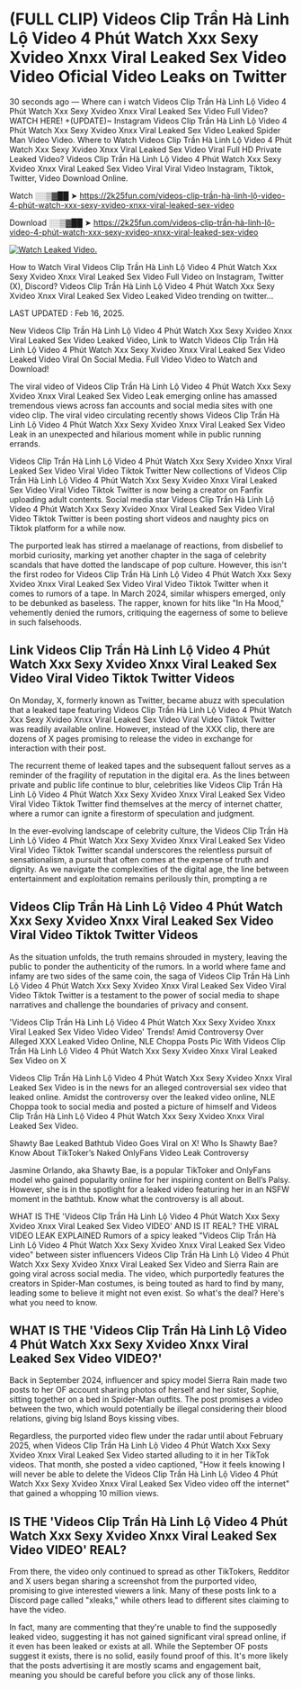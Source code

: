 # (FULL CLIP) Videos Clip Trần Hà Linh Lộ Video 4 Phút Watch Xxx Sexy Xvideo Xnxx Viral Leaked Sex Video Video Oficial Video Leaks on Twitter

30 seconds ago — Where can i watch Videos Clip Trần Hà Linh Lộ Video 4 Phút Watch Xxx Sexy Xvideo Xnxx Viral Leaked Sex Video Full Video? WATCH HERE! +(UPDATE)~ Instagram Videos Clip Trần Hà Linh Lộ Video 4 Phút Watch Xxx Sexy Xvideo Xnxx Viral Leaked Sex Video Leaked Spider Man Video Video. Where to Watch Videos Clip Trần Hà Linh Lộ Video 4 Phút Watch Xxx Sexy Xvideo Xnxx Viral Leaked Sex Video Viral Full HD Private Leaked Video? Videos Clip Trần Hà Linh Lộ Video 4 Phút Watch Xxx Sexy Xvideo Xnxx Viral Leaked Sex Video Viral Viral Video Instagram, Tiktok, Twitter, Video Download Online.

Watch ░░▒▓██ ➤ https://2k25fun.com/videos-clip-trần-hà-linh-lộ-video-4-phút-watch-xxx-sexy-xvideo-xnxx-viral-leaked-sex-video

Download ░░▒▓██ ➤ https://2k25fun.com/videos-clip-trần-hà-linh-lộ-video-4-phút-watch-xxx-sexy-xvideo-xnxx-viral-leaked-sex-video

[![Watch Leaked Video.](https://miro.medium.com/v2/resize:fit:828/format:webp/1*cilzJN44JGOrTw9NJCrNHA.gif "Watch Leaked Video")](https://2k25fun.com/videos-clip-trần-hà-linh-lộ-video-4-phút-watch-xxx-sexy-xvideo-xnxx-viral-leaked-sex-video)

How to Watch Viral Videos Clip Trần Hà Linh Lộ Video 4 Phút Watch Xxx Sexy Xvideo Xnxx Viral Leaked Sex Video Full Video on Instagram, Twitter (X), Discord? Videos Clip Trần Hà Linh Lộ Video 4 Phút Watch Xxx Sexy Xvideo Xnxx Viral Leaked Sex Video Leaked Video trending on twitter...

LAST UPDATED : Feb 16, 2025.

New Videos Clip Trần Hà Linh Lộ Video 4 Phút Watch Xxx Sexy Xvideo Xnxx Viral Leaked Sex Video Leaked Video, Link to Watch Videos Clip Trần Hà Linh Lộ Video 4 Phút Watch Xxx Sexy Xvideo Xnxx Viral Leaked Sex Video Leaked Video Viral On Social Media. Full Video Video to Watch and Download!

The viral video of Videos Clip Trần Hà Linh Lộ Video 4 Phút Watch Xxx Sexy Xvideo Xnxx Viral Leaked Sex Video Leak emerging online has amassed tremendous views across fan accounts and social media sites with one video clip. The viral video circulating recently shows Videos Clip Trần Hà Linh Lộ Video 4 Phút Watch Xxx Sexy Xvideo Xnxx Viral Leaked Sex Video Leak in an unexpected and hilarious moment while in public running errands.

Videos Clip Trần Hà Linh Lộ Video 4 Phút Watch Xxx Sexy Xvideo Xnxx Viral Leaked Sex Video Viral Video Tiktok Twitter New collections of Videos Clip Trần Hà Linh Lộ Video 4 Phút Watch Xxx Sexy Xvideo Xnxx Viral Leaked Sex Video Viral Video Tiktok Twitter is now being a creator on Fanfix uploading adult contents. Social media star Videos Clip Trần Hà Linh Lộ Video 4 Phút Watch Xxx Sexy Xvideo Xnxx Viral Leaked Sex Video Viral Video Tiktok Twitter is been posting short videos and naughty pics on Tiktok platform for a while now.

The purported leak has stirred a maelanage of reactions, from disbelief to morbid curiosity, marking yet another chapter in the saga of celebrity scandals that have dotted the landscape of pop culture. However, this isn't the first rodeo for Videos Clip Trần Hà Linh Lộ Video 4 Phút Watch Xxx Sexy Xvideo Xnxx Viral Leaked Sex Video Viral Video Tiktok Twitter when it comes to rumors of a tape. In March 2024, similar whispers emerged, only to be debunked as baseless. The rapper, known for hits like "In Ha Mood," vehemently denied the rumors, critiquing the eagerness of some to believe in such falsehoods.

## Link Videos Clip Trần Hà Linh Lộ Video 4 Phút Watch Xxx Sexy Xvideo Xnxx Viral Leaked Sex Video Viral Video Tiktok Twitter Videos

On Monday, X, formerly known as Twitter, became abuzz with speculation that a leaked tape featuring Videos Clip Trần Hà Linh Lộ Video 4 Phút Watch Xxx Sexy Xvideo Xnxx Viral Leaked Sex Video Viral Video Tiktok Twitter was readily available online. However, instead of the XXX clip, there are dozens of X pages promising to release the video in exchange for interaction with their post.

The recurrent theme of leaked tapes and the subsequent fallout serves as a reminder of the fragility of reputation in the digital era. As the lines between private and public life continue to blur, celebrities like Videos Clip Trần Hà Linh Lộ Video 4 Phút Watch Xxx Sexy Xvideo Xnxx Viral Leaked Sex Video Viral Video Tiktok Twitter find themselves at the mercy of internet chatter, where a rumor can ignite a firestorm of speculation and judgment.

In the ever-evolving landscape of celebrity culture, the Videos Clip Trần Hà Linh Lộ Video 4 Phút Watch Xxx Sexy Xvideo Xnxx Viral Leaked Sex Video Viral Video Tiktok Twitter scandal underscores the relentless pursuit of sensationalism, a pursuit that often comes at the expense of truth and dignity. As we navigate the complexities of the digital age, the line between entertainment and exploitation remains perilously thin, prompting a re

##  Videos Clip Trần Hà Linh Lộ Video 4 Phút Watch Xxx Sexy Xvideo Xnxx Viral Leaked Sex Video Viral Video Tiktok Twitter Videos

As the situation unfolds, the truth remains shrouded in mystery, leaving the public to ponder the authenticity of the rumors. In a world where fame and infamy are two sides of the same coin, the saga of Videos Clip Trần Hà Linh Lộ Video 4 Phút Watch Xxx Sexy Xvideo Xnxx Viral Leaked Sex Video Viral Video Tiktok Twitter is a testament to the power of social media to shape narratives and challenge the boundaries of privacy and consent.

'Videos Clip Trần Hà Linh Lộ Video 4 Phút Watch Xxx Sexy Xvideo Xnxx Viral Leaked Sex Video Video Video' Trends! Amid Controversy Over Alleged XXX Leaked Video Online, NLE Choppa Posts Pic With Videos Clip Trần Hà Linh Lộ Video 4 Phút Watch Xxx Sexy Xvideo Xnxx Viral Leaked Sex Video on X

Videos Clip Trần Hà Linh Lộ Video 4 Phút Watch Xxx Sexy Xvideo Xnxx Viral Leaked Sex Video is in the news for an alleged controversial sex video that leaked online. Amidst the controversy over the leaked video online, NLE Choppa took to social media and posted a picture of himself and Videos Clip Trần Hà Linh Lộ Video 4 Phút Watch Xxx Sexy Xvideo Xnxx Viral Leaked Sex Video.

Shawty Bae Leaked Bathtub Video Goes Viral on X! Who Is Shawty Bae? Know About TikToker’s Naked OnlyFans Video Leak Controversy

Jasmine Orlando, aka Shawty Bae, is a popular TikToker and OnlyFans model who gained popularity online for her inspiring content on Bell’s Palsy. However, she is in the spotlight for a leaked video featuring her in an NSFW moment in the bathtub. Know what the controversy is all about.

WHAT IS THE 'Videos Clip Trần Hà Linh Lộ Video 4 Phút Watch Xxx Sexy Xvideo Xnxx Viral Leaked Sex Video VIDEO' AND IS IT REAL? THE VIRAL VIDEO LEAK EXPLAINED Rumors of a spicy leaked "Videos Clip Trần Hà Linh Lộ Video 4 Phút Watch Xxx Sexy Xvideo Xnxx Viral Leaked Sex Video video" between sister influencers Videos Clip Trần Hà Linh Lộ Video 4 Phút Watch Xxx Sexy Xvideo Xnxx Viral Leaked Sex Video and Sierra Rain are going viral across social media. The video, which purportedly features the creators in Spider-Man costumes, is being touted as hard to find by many, leading some to believe it might not even exist. So what's the deal? Here's what you need to know.

## WHAT IS THE 'Videos Clip Trần Hà Linh Lộ Video 4 Phút Watch Xxx Sexy Xvideo Xnxx Viral Leaked Sex Video VIDEO?'

Back in September 2024, influencer and spicy model Sierra Rain made two posts to her OF account sharing photos of herself and her sister, Sophie, sitting together on a bed in Spider-Man outfits. The post promises a video between the two, which would potentially be illegal considering their blood relations, giving big Island Boys kissing vibes.

Regardless, the purported video flew under the radar until about February 2025, when Videos Clip Trần Hà Linh Lộ Video 4 Phút Watch Xxx Sexy Xvideo Xnxx Viral Leaked Sex Video started alluding to it in her TikTok videos. That month, she posted a video captioned, "How it feels knowing I will never be able to delete the Videos Clip Trần Hà Linh Lộ Video 4 Phút Watch Xxx Sexy Xvideo Xnxx Viral Leaked Sex Video video off the internet" that gained a whopping 10 million views.

## IS THE 'Videos Clip Trần Hà Linh Lộ Video 4 Phút Watch Xxx Sexy Xvideo Xnxx Viral Leaked Sex Video VIDEO' REAL?

From there, the video only continued to spread as other TikTokers, Redditor and X users began sharing a screenshot from the purported video, promising to give interested viewers a link. Many of these posts link to a Discord page called "xleaks," while others lead to different sites claiming to have the video.

In fact, many are commenting that they're unable to find the supposedly leaked video, suggesting it has not gained significant viral spread online, if it even has been leaked or exists at all. While the September OF posts suggest it exists, there is no solid, easily found proof of this. It's more likely that the posts advertising it are mostly scams and engagement bait, meaning you should be careful before you click any of those links.